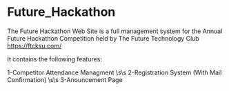 # Future_Hackathon

The Future Hackathon Web Site is a full management system for the Annual Future Hackathon Competition held by The Future Technology Club 
https://ftcksu.com/

It contains the following features:

1-Competitor Attendance Managment \s\s
2-Registration System (With Mail Confirmation) \s\s
3-Anouncement Page
